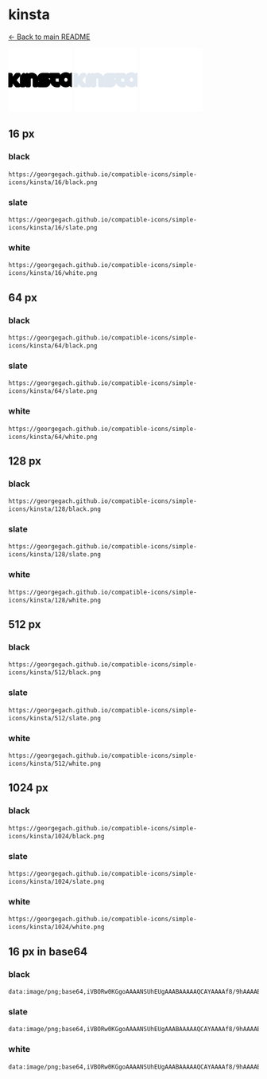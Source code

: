 # kinsta

[← Back to main README](../../README.md)


<img src="./128/black.png" width="128" alt="kinsta black icon" />
<img src="./128/slate.png" width="128" alt="kinsta slate icon" />
<img src="./128/white.png" width="128" alt="kinsta white icon" />

## 16 px

### black
```
https://georgegach.github.io/compatible-icons/simple-icons/kinsta/16/black.png
```

### slate
```
https://georgegach.github.io/compatible-icons/simple-icons/kinsta/16/slate.png
```

### white
```
https://georgegach.github.io/compatible-icons/simple-icons/kinsta/16/white.png
```

## 64 px

### black
```
https://georgegach.github.io/compatible-icons/simple-icons/kinsta/64/black.png
```

### slate
```
https://georgegach.github.io/compatible-icons/simple-icons/kinsta/64/slate.png
```

### white
```
https://georgegach.github.io/compatible-icons/simple-icons/kinsta/64/white.png
```

## 128 px

### black
```
https://georgegach.github.io/compatible-icons/simple-icons/kinsta/128/black.png
```

### slate
```
https://georgegach.github.io/compatible-icons/simple-icons/kinsta/128/slate.png
```

### white
```
https://georgegach.github.io/compatible-icons/simple-icons/kinsta/128/white.png
```

## 512 px

### black
```
https://georgegach.github.io/compatible-icons/simple-icons/kinsta/512/black.png
```

### slate
```
https://georgegach.github.io/compatible-icons/simple-icons/kinsta/512/slate.png
```

### white
```
https://georgegach.github.io/compatible-icons/simple-icons/kinsta/512/white.png
```

## 1024 px

### black
```
https://georgegach.github.io/compatible-icons/simple-icons/kinsta/1024/black.png
```

### slate
```
https://georgegach.github.io/compatible-icons/simple-icons/kinsta/1024/slate.png
```

### white
```
https://georgegach.github.io/compatible-icons/simple-icons/kinsta/1024/white.png
```

## 16 px in base64

### black
```
data:image/png;base64,iVBORw0KGgoAAAANSUhEUgAAABAAAAAQCAYAAAAf8/9hAAAABmJLR0QA/wD/AP+gvaeTAAAAlUlEQVQ4je3Qvw2BARCG8R+iEBOQkKhtYQMjSBQGsYABFPbQSBQKjU6BaGhQiBD5/Pk0ZwGRaDzN5Yon73vHn9+TwQh9dDBGGTXs0EUPBWxQwhkrNLCFBDcMY15CPuMRe4ol9pjhigmSbDRJscATd8xxCjkXQgXFd2o4cmhhgCaOkTRFPhrBAe04rRpt61h/9rk/3+UFD1gpeEbQy0EAAAAASUVORK5CYII=
```

### slate
```
data:image/png;base64,iVBORw0KGgoAAAANSUhEUgAAABAAAAAQCAYAAAAf8/9hAAAABmJLR0QA/wD/AP+gvaeTAAAAwklEQVQ4je3QvUmDYRiG0et+0hgtrA1YCIK9Cwi21u7gIC4g1o7gEAHbgJBGQQIGvygIppCIP/G9rJwhTc4IB9ZWL9Pn+dCqq5KzFm/4dUCxl8Yr5Dy9XIB9TGfcARaQSZrHJLM8vsy/KxV0CBwpP4QFuKlsJHxB+sAE3A7pJAeJtw0OKwmirfEgaRZL9U7ynuQDqhfySdiFbBFmAIgRCnmi5bJ6nBBnpWNkFL0Hp4Q3sWNZp8QRsg9eIwN0vMr/tX9/uqVgjh1Z55wAAAAASUVORK5CYII=
```

### white
```
data:image/png;base64,iVBORw0KGgoAAAANSUhEUgAAABAAAAAQCAYAAAAf8/9hAAAABmJLR0QA/wD/AP+gvaeTAAAApUlEQVQ4je3QPS7EAQBE8d9SiU4kQqJwBL3KIZxBL27gAg7gDC6gkSiESqdAZxvbyW426+Np/oVaJBqvmUzxksnwz98zqi5xhkNcYQs7eMEJTrGCZ2xiiifsY6xaVG/VxZCz6qWaVh9Dr3qsJtVdNa+uq8XSsCQ84BPvuMcrZljGHNtYxfibY1Q94RwHgzzGLXaxjrVh9hGOsYEb7GHyq4f+80O+AB31X8lZVllGAAAAAElFTkSuQmCC
```

